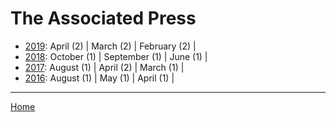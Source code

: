 # The Associated Press

  * [2019](./the-associated-press-2019.md): 
      April (2) | 
      March (2) | 
      February (2) | 
  * [2018](./the-associated-press-2018.md): 
      October (1) | 
      September (1) | 
      June (1) | 
  * [2017](./the-associated-press-2017.md): 
      August (1) | 
      April (2) | 
      March (1) | 
  * [2016](./the-associated-press-2016.md): 
      August (1) | 
      May (1) | 
      April (1) | 

----

[Home](../)
